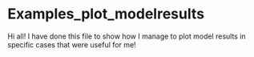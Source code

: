 # Examples_plot_modelresults

Hi all! I have done this file to show how I manage to plot model results in specific cases that were useful for me! 
